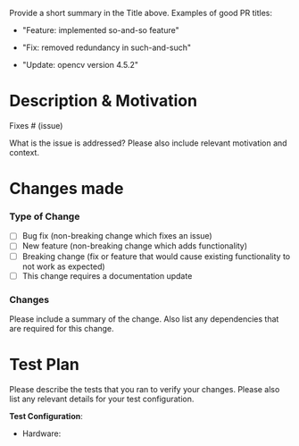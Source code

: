 
Provide a short summary in the Title above. Examples of good PR titles:

* "Feature: implemented so-and-so feature"

* "Fix: removed redundancy in such-and-such"

* "Update: opencv version 4.5.2"

# Description & Motivation

Fixes # (issue)

What is the issue is addressed? Please also include relevant motivation and context. 

# Changes made

### Type of Change

- [ ] Bug fix (non-breaking change which fixes an issue)
- [ ] New feature (non-breaking change which adds functionality)
- [ ] Breaking change (fix or feature that would cause existing functionality to not work as expected)
- [ ] This change requires a documentation update

### Changes

Please include a summary of the change. Also list any dependencies that are required for this change.

# Test Plan

Please describe the tests that you ran to verify your changes. Please also list any relevant details for your test configuration.


**Test Configuration**:
* Hardware:
